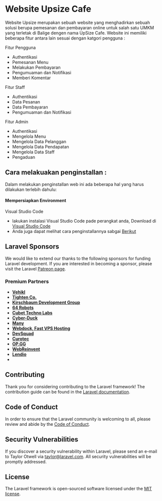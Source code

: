 <h1>Website Upsize Cafe</h1>

Website Upsize merupakan sebuah website yang menghadirkan sebuah solusi berupa pemesanan dan pembayaran online untuk salah satu UMKM yang terletak di Balige dengen nama UpSize Cafe. Website ini memiliki beberapa fitur antara lain sesuai dengan katgori pengguna :

<p>Fitur Pengguna</p>
<ul>
    <li>Authentikasi</li>
    <li>Pemesanan Menu</li>
    <li>Melakukan Pembayaran</li>
    <li>Pengumuaman dan Notifikasi</li>
    <li>Memberi Komentar</li>
</ul>
<p>Fitur Staff</p>
<ul>
    <li>Authentikasi</li>
    <li>Data Pesanan</li>
    <li>Data Pembayaran</li>
    <li>Pengumuaman dan Notifikasi</li>
</ul>
<p>Fitur Admin</p>
<ul>
    <li>Authentikasi</li>
    <li>Mengelola Menu</li>
    <li>Mengelola Data Pelanggan</li>
    <li>Mengelola Data Pendapatan</li>
    <li>Mengelola Data Staff</li>
    <li>Pengaduan</li>
</ul>

## Cara melakuakan penginstallan :
Dalam melakukan penginstallan web ini ada beberapa hal yang harus dilakukan terlebih dahulu:
<h4>Mempersiapkan Environment</h4>
<p>Visual Studio Code</p>
<ul>
    <li>lakukan instalasi Visual Studio Code pade perangkat anda, Download di <a href="https://code.visualstudio.com/download">Visual Studio Code</a></li>
    <li>Anda juga dapat melihat cara penginstallannya sabgai <a href="https://www.belajarisme.com/tutorial/install-vscode/">Berikut</a></li>
   
</ul>

## Laravel Sponsors

We would like to extend our thanks to the following sponsors for funding Laravel development. If you are interested in becoming a sponsor, please visit the Laravel [Patreon page](https://patreon.com/taylorotwell).

### Premium Partners

- **[Vehikl](https://vehikl.com/)**
- **[Tighten Co.](https://tighten.co)**
- **[Kirschbaum Development Group](https://kirschbaumdevelopment.com)**
- **[64 Robots](https://64robots.com)**
- **[Cubet Techno Labs](https://cubettech.com)**
- **[Cyber-Duck](https://cyber-duck.co.uk)**
- **[Many](https://www.many.co.uk)**
- **[Webdock, Fast VPS Hosting](https://www.webdock.io/en)**
- **[DevSquad](https://devsquad.com)**
- **[Curotec](https://www.curotec.com/services/technologies/laravel/)**
- **[OP.GG](https://op.gg)**
- **[WebReinvent](https://webreinvent.com/?utm_source=laravel&utm_medium=github&utm_campaign=patreon-sponsors)**
- **[Lendio](https://lendio.com)**
- 

## Contributing

Thank you for considering contributing to the Laravel framework! The contribution guide can be found in the [Laravel documentation](https://laravel.com/docs/contributions).

## Code of Conduct

In order to ensure that the Laravel community is welcoming to all, please review and abide by the [Code of Conduct](https://laravel.com/docs/contributions#code-of-conduct).

## Security Vulnerabilities

If you discover a security vulnerability within Laravel, please send an e-mail to Taylor Otwell via [taylor@laravel.com](mailto:taylor@laravel.com). All security vulnerabilities will be promptly addressed.

## License

The Laravel framework is open-sourced software licensed under the [MIT license](https://opensource.org/licenses/MIT).

